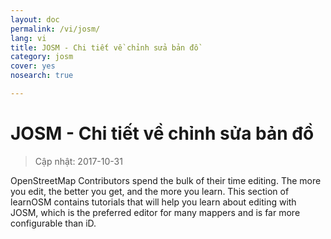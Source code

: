 ```yaml
---
layout: doc
permalink: /vi/josm/
lang: vi
title: JOSM - Chi tiết về chỉnh sửa bản đồ
category: josm
cover: yes
nosearch: true

---
```


JOSM - Chi tiết về chỉnh sửa bản đồ
================

> Cập nhật: 2017-10-31

OpenStreetMap Contributors spend the bulk of their time editing. The more you edit, the better you get, and the more you learn. This section of learnOSM contains tutorials that will help you learn about editing with JOSM, which is the preferred editor for many mappers and is far more configurable than iD.